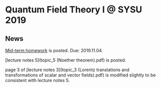 # Quantum Field Theory I @ SYSU 2019

## News

[Mid-term homework](2019Fall_QFT1_mid-term.pdf) is posted. Due: 2019.11.04. 

[lecture notes 5](topic_5 (Noether theorem).pdf) is posted. 

page 3 of [lecture notes 3](topic_3 (Lorentz translations and transformations of scalar and vector fields).pdf) is modified slightly to be consistent with lecture notes 5. 

